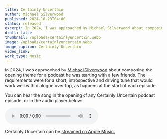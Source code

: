 ```yaml
---
title: Certainly Uncertain
author: Michael Silverwood
published: 2024-10-23T04:00
status: released
excerpt: In 2024, I was approached by Michael Silverwood about composing the opening theme for a podcast.
draft: false
thumbnail: /uploads/certainlyuncertain.webp
image: /uploads/certainlyuncertain.webp
image_caption: Certainly Uncertain
video_link: 
work_type: Music
---
```

In 2024, I was approached by [Michael Silverwood](https://pixilestudios.com/) about composing the opening theme for a podcast he was starting with a few friends. The requirements were for a short, introspective and driving tune that would work well with dialogue over top, as happens at the start of each episode.

You can hear the song in the opening of any Certainly Uncertain podcast episode, or in the audio player below:

<audio controls src="/uploads/Certainly_Uncertain_Theme.mp3" title="Lex Feathers - Certainly Uncertain Theme"></audio>

Certainly Uncertain can be [streamed on Apple Music.](https://podcasts.apple.com/ca/podcast/certainly-uncertain-with-michael-matt-and-aashay/id1775757506)